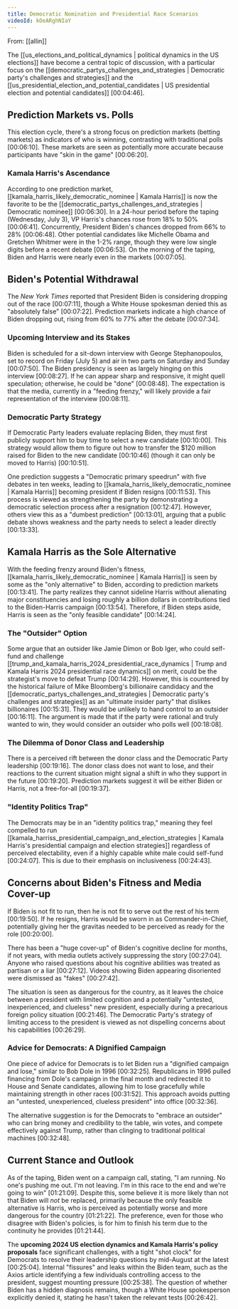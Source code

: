 ```yaml
---
title: Democratic Nomination and Presidential Race Scenarios
videoId: kOeARghNIaY
---
```


From: [[allin]] <br/> 

The [[us_elections_and_political_dynamics | political dynamics in the US elections]] have become a central topic of discussion, with a particular focus on the [[democratic_partys_challenges_and_strategies | Democratic party's challenges and strategies]] and the [[us_presidential_election_and_potential_candidates | US presidential election and potential candidates]] <a class="yt-timestamp" data-t="00:04:46">[00:04:46]</a>.

## Prediction Markets vs. Polls

This election cycle, there's a strong focus on prediction markets (betting markets) as indicators of who is winning, contrasting with traditional polls <a class="yt-timestamp" data-t="00:06:10">[00:06:10]</a>. These markets are seen as potentially more accurate because participants have "skin in the game" <a class="yt-timestamp" data-t="00:06:20">[00:06:20]</a>.

### Kamala Harris's Ascendance
According to one prediction market, [[kamala_harris_likely_democratic_nominee | Kamala Harris]] is now the favorite to be the [[democratic_partys_challenges_and_strategies | Democratic nominee]] <a class="yt-timestamp" data-t="00:06:30">[00:06:30]</a>. In a 24-hour period before the taping (Wednesday, July 3), VP Harris's chances rose from 18% to 50% <a class="yt-timestamp" data-t="00:06:41">[00:06:41]</a>. Concurrently, President Biden's chances dropped from 66% to 28% <a class="yt-timestamp" data-t="00:06:48">[00:06:48]</a>. Other potential candidates like Michelle Obama and Gretchen Whitmer were in the 1-2% range, though they were low single digits before a recent debate <a class="yt-timestamp" data-t="00:06:53">[00:06:53]</a>. On the morning of the taping, Biden and Harris were nearly even in the markets <a class="yt-timestamp" data-t="00:07:05">[00:07:05]</a>.

## Biden's Potential Withdrawal

The *New York Times* reported that President Biden is considering dropping out of the race <a class="yt-timestamp" data-t="00:07:11">[00:07:11]</a>, though a White House spokesman denied this as "absolutely false" <a class="yt-timestamp" data-t="00:07:22">[00:07:22]</a>. Prediction markets indicate a high chance of Biden dropping out, rising from 60% to 77% after the debate <a class="yt-timestamp" data-t="00:07:34">[00:07:34]</a>.

### Upcoming Interview and its Stakes
Biden is scheduled for a sit-down interview with George Stephanopoulos, set to record on Friday (July 5) and air in two parts on Saturday and Sunday <a class="yt-timestamp" data-t="00:07:50">[00:07:50]</a>. The Biden presidency is seen as largely hinging on this interview <a class="yt-timestamp" data-t="00:08:27">[00:08:27]</a>. If he can appear sharp and responsive, it might quell speculation; otherwise, he could be "done" <a class="yt-timestamp" data-t="00:08:48">[00:08:48]</a>. The expectation is that the media, currently in a "feeding frenzy," will likely provide a fair representation of the interview <a class="yt-timestamp" data-t="00:08:11">[00:08:11]</a>.

### Democratic Party Strategy
If Democratic Party leaders evaluate replacing Biden, they must first publicly support him to buy time to select a new candidate <a class="yt-timestamp" data-t="00:10:00">[00:10:00]</a>. This strategy would allow them to figure out how to transfer the $120 million raised for Biden to the new candidate <a class="yt-timestamp" data-t="00:10:46">[00:10:46]</a> (though it can only be moved to Harris) <a class="yt-timestamp" data-t="00:10:51">[00:10:51]</a>.

One prediction suggests a "Democratic primary speedrun" with five debates in ten weeks, leading to [[kamala_harris_likely_democratic_nominee | Kamala Harris]] becoming president if Biden resigns <a class="yt-timestamp" data-t="00:11:53">[00:11:53]</a>. This process is viewed as strengthening the party by demonstrating a democratic selection process after a resignation <a class="yt-timestamp" data-t="00:12:47">[00:12:47]</a>. However, others view this as a "dumbest prediction" <a class="yt-timestamp" data-t="00:13:01">[00:13:01]</a>, arguing that a public debate shows weakness and the party needs to select a leader directly <a class="yt-timestamp" data-t="00:13:33">[00:13:33]</a>.

## Kamala Harris as the Sole Alternative

With the feeding frenzy around Biden's fitness, [[kamala_harris_likely_democratic_nominee | Kamala Harris]] is seen by some as the "only alternative" to Biden, according to prediction markets <a class="yt-timestamp" data-t="00:13:41">[00:13:41]</a>. The party realizes they cannot sideline Harris without alienating major constituencies and losing roughly a billion dollars in contributions tied to the Biden-Harris campaign <a class="yt-timestamp" data-t="00:13:54">[00:13:54]</a>. Therefore, if Biden steps aside, Harris is seen as the "only feasible candidate" <a class="yt-timestamp" data-t="00:14:24">[00:14:24]</a>.

### The "Outsider" Option
Some argue that an outsider like Jamie Dimon or Bob Iger, who could self-fund and challenge [[trump_and_kamala_harris_2024_presidential_race_dynamics | Trump and Kamala Harris 2024 presidential race dynamics]] on merit, could be the strategist's move to defeat Trump <a class="yt-timestamp" data-t="00:14:29">[00:14:29]</a>. However, this is countered by the historical failure of Mike Bloomberg's billionaire candidacy and the [[democratic_partys_challenges_and_strategies | Democratic party's challenges and strategies]] as an "ultimate insider party" that dislikes billionaires <a class="yt-timestamp" data-t="00:15:31">[00:15:31]</a>. They would be unlikely to hand control to an outsider <a class="yt-timestamp" data-t="00:16:11">[00:16:11]</a>. The argument is made that if the party were rational and truly wanted to win, they would consider an outsider who polls well <a class="yt-timestamp" data-t="00:18:08">[00:18:08]</a>.

### The Dilemma of Donor Class and Leadership
There is a perceived rift between the donor class and the Democratic Party leadership <a class="yt-timestamp" data-t="00:19:16">[00:19:16]</a>. The donor class does not want to lose, and their reactions to the current situation might signal a shift in who they support in the future <a class="yt-timestamp" data-t="00:19:20">[00:19:20]</a>. Prediction markets suggest it will be either Biden or Harris, not a free-for-all <a class="yt-timestamp" data-t="00:19:37">[00:19:37]</a>.

### "Identity Politics Trap"
The Democrats may be in an "identity politics trap," meaning they feel compelled to run [[kamala_harriss_presidential_campaign_and_election_strategies | Kamala Harris's presidential campaign and election strategies]] regardless of perceived electability, even if a highly capable white male could self-fund <a class="yt-timestamp" data-t="00:24:07">[00:24:07]</a>. This is due to their emphasis on inclusiveness <a class="yt-timestamp" data-t="00:24:43">[00:24:43]</a>.

## Concerns about Biden's Fitness and Media Cover-up

If Biden is not fit to run, then he is not fit to serve out the rest of his term <a class="yt-timestamp" data-t="00:19:50">[00:19:50]</a>. If he resigns, Harris would be sworn in as Commander-in-Chief, potentially giving her the gravitas needed to be perceived as ready for the role <a class="yt-timestamp" data-t="00:20:00">[00:20:00]</a>.

There has been a "huge cover-up" of Biden's cognitive decline for months, if not years, with media outlets actively suppressing the story <a class="yt-timestamp" data-t="00:27:04">[00:27:04]</a>. Anyone who raised questions about his cognitive abilities was treated as partisan or a liar <a class="yt-timestamp" data-t="00:27:12">[00:27:12]</a>. Videos showing Biden appearing disoriented were dismissed as "fakes" <a class="yt-timestamp" data-t="00:27:42">[00:27:42]</a>.

The situation is seen as dangerous for the country, as it leaves the choice between a president with limited cognition and a potentially "untested, inexperienced, and clueless" new president, especially during a precarious foreign policy situation <a class="yt-timestamp" data-t="00:21:46">[00:21:46]</a>. The Democratic Party's strategy of limiting access to the president is viewed as not dispelling concerns about his capabilities <a class="yt-timestamp" data-t="00:26:29">[00:26:29]</a>.

### Advice for Democrats: A Dignified Campaign
One piece of advice for Democrats is to let Biden run a "dignified campaign and lose," similar to Bob Dole in 1996 <a class="yt-timestamp" data-t="00:32:25">[00:32:25]</a>. Republicans in 1996 pulled financing from Dole's campaign in the final month and redirected it to House and Senate candidates, allowing him to lose gracefully while maintaining strength in other races <a class="yt-timestamp" data-t="00:31:52">[00:31:52]</a>. This approach avoids putting an "untested, unexperienced, clueless president" into office <a class="yt-timestamp" data-t="00:32:36">[00:32:36]</a>.

The alternative suggestion is for the Democrats to "embrace an outsider" who can bring money and credibility to the table, win votes, and compete effectively against Trump, rather than clinging to traditional political machines <a class="yt-timestamp" data-t="00:32:48">[00:32:48]</a>.

## Current Stance and Outlook
As of the taping, Biden went on a campaign call, stating, "I am running. No one's pushing me out. I'm not leaving. I'm in this race to the end and we're going to win" <a class="yt-timestamp" data-t="01:21:09">[01:21:09]</a>. Despite this, some believe it is more likely than not that Biden will *not* be replaced, primarily because the only feasible alternative is Harris, who is perceived as potentially worse and more dangerous for the country <a class="yt-timestamp" data-t="01:21:22">[01:21:22]</a>. The preference, even for those who disagree with Biden's policies, is for him to finish his term due to the continuity he provides <a class="yt-timestamp" data-t="01:21:44">[01:21:44]</a>.

The **upcoming 2024 US election dynamics and Kamala Harris's policy proposals** face significant challenges, with a tight "shot clock" for Democrats to resolve their leadership questions by mid-August at the latest <a class="yt-timestamp" data-t="00:25:04">[00:25:04]</a>. Internal "fissures" and leaks within the Biden team, such as the Axios article identifying a few individuals controlling access to the president, suggest mounting pressure <a class="yt-timestamp" data-t="00:25:38">[00:25:38]</a>. The question of whether Biden has a hidden diagnosis remains, though a White House spokesperson explicitly denied it, stating he hasn't taken the relevant tests <a class="yt-timestamp" data-t="00:26:42">[00:26:42]</a>.